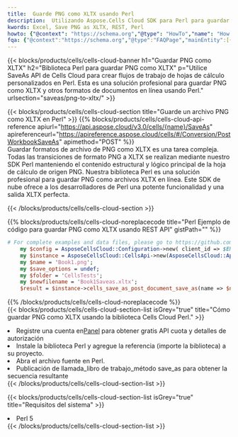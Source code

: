 ```yaml
---
title:  Guarde PNG como XLTX usando Perl
description:  Utilizando Aspose.Cells Cloud SDK para Perl para guardar el archivo de formato PNG como archivo de formato XLTX.
kwords: Excel, Save PNG as XLTX, REST, Perl
howto: {"@context": "https://schema.org","@type": "HowTo","name": "How to save PNG as XLTX using the Cells Cloud Perl library.","description": "How to save PNG as XLTX using the Cells Cloud Perl library.","image": {"@type": "ImageObject"},"url": "/perl/saveas/png-to-xltx/","step": [{ "@type": "HowToStep","name": "How to save PNG as XLTX using the Cells Cloud Perl library. step 1", "image": {"@type": "ImageObject",},"url": "/perl/saveas/png-to-xltx/","text": "Register an account at <a href='https://dashboard.aspose.cloud/'>Dashboard</a> to get free API quota & authorization details",},{ "@type": "HowToStep","name": "How to save PNG as XLTX using the Cells Cloud Perl library. step 1", "image": {"@type": "ImageObject",},"url": "/perl/saveas/png-to-xltx/","text": "Install Perl library and add the reference (import the library) to your project.",},{ "@type": "HowToStep","name": "How to save PNG as XLTX using the Cells Cloud Perl library. step 1", "image": {"@type": "ImageObject",},"url": "/perl/saveas/png-to-xltx/","text": "Open the source file in Perl.",},{ "@type": "HowToStep","name": "How to save PNG as XLTX using the Cells Cloud Perl library. step 1", "image": {"@type": "ImageObject",},"url": "/perl/saveas/png-to-xltx/","text": "Call post_workbook_save_as method to get the resultant stream",}, ],"supply": {"@type": "HowToSupply","name": "document"},"tool": [{"@type": "HowToTool","name": "VIM, Visual Studio Code, Eclipse"},{"@type": "HowToTool","name": "Aspose Cells"}],"totalTime": "PT6M"}
fqa: {"@context":"https://schema.org","@type":"FAQPage","mainEntity":[{"@type":"Question","name":"Why save file as other formats file in C# using REST API?","acceptedAnswer":{"@type":"Answer","text":"Documents are encoded in many ways, and some files may be incompatible with the software you use. To open and read such files, just save them as appropriate file formats.<br/><ol><li>Install .NET SDK and add the reference (import the library) to your project.</li><li>Open the source file in C# using REST API.</li><li>Call the PostWorkbookSaveAsRequest() method, passing an output filename with required extension.</li><li>Get the result of save as a separate file.</li></ol>"}},{"@type":"Question","name":"What file formats can I save as with your C# library?","acceptedAnswer":{"@type":"Answer","text":"We support a variety of file formats for conversion using .NET library, including XLSX, Excel, xls , PDF, CSV, HTML, Markdown, XML, PNG, JPG, TIFF, Json, TXT and many more."}},{"@type":"Question","name":"What is the maximum allowed file size for conversion using this .NET library?","acceptedAnswer":{"@type":"Answer","text":"There are no file size limits for format conversions using .NET library."}}]}
---
```

{{< blocks/products/cells/cells-cloud-banner h1="Guardar PNG como XLTX" h2="Biblioteca Perl para guardar PNG como XLTX" p="Utilice SaveAs API de Cells Cloud para crear flujos de trabajo de hojas de cálculo personalizados en Perl. Esta es una solución profesional para guardar PNG como XLTX y otros formatos de documentos en línea usando Perl." urlsection="saveas/png-to-xltx/" >}}

{{< blocks/products/cells/cells-cloud-section title="Guarde un archivo PNG como XLTX en Perl" >}}
{{% blocks/products/cells/cells-cloud-api-reference apiurl="https://api.aspose.cloud/v3.0/cells/{name}/SaveAs" apireferenceurl="https://apireference.aspose.cloud/cells/#/Conversion/PostWorkbookSaveAs" apimethod="POST" %}}
<br/>
Guardar formatos de archivo de PNG como XLTX es una tarea compleja. Todas las transiciones de formato PNG a XLTX se realizan mediante nuestro SDK Perl manteniendo el contenido estructural y lógico principal de la hoja de cálculo de origen PNG. Nuestra biblioteca Perl es una solución profesional para guardar PNG como archivos XLTX en línea. Este SDK de nube ofrece a los desarrolladores de Perl una potente funcionalidad y una salida XLTX perfecta.

{{< /blocks/products/cells/cells-cloud-section >}}

{{% blocks/products/cells/cells-cloud-noreplacecode title="Perl Ejemplo de código para guardar PNG como XLTX usando REST API" gistPath="" %}}
  
```perl
# For complete examples and data files, please go to https://github.com/aspose-cells-cloud/aspose-cells-cloud-perl/
    my $config = AsposeCellsCloud::Configuration->new( client_id => $ENV{'ProductClientId'}, client_secret => $ENV{'ProductClientSecret'});
    my $instance = AsposeCellsCloud::CellsApi->new(AsposeCellsCloud::ApiClient->new( $config));
    my $name = 'Book1.png';
    my $save_options = undef;
    my $folder = 'CellsTests';
    my $newfilename = 'Book1Saveas.xltx';
    $result = $instance->cells_save_as_post_document_save_as(name => $name,save_options => $save_options, newfilename => $newfilename, folder => $folder);
```
  
{{% /blocks/products/cells/cells-cloud-noreplacecode %}}
<br/>
{{< blocks/products/cells/cells-cloud-section-list isGrey="true" title="Cómo guardar PNG como XLTX usando la biblioteca Cells Cloud Perl." >}}
<li> Registre una cuenta en<a href="https://dashboard.aspose.cloud/">Panel</a> para obtener gratis API cuota y detalles de autorización</li>
<li>Instale la biblioteca Perl y agregue la referencia (importe la biblioteca) a su proyecto.</li>
<li>Abra el archivo fuente en Perl.</li>
<li>Publicación de llamada_libro de trabajo_método save_as para obtener la secuencia resultante</li>
{{< /blocks/products/cells/cells-cloud-section-list >}}

{{< blocks/products/cells/cells-cloud-section-list isGrey="true" title="Requisitos del sistema" >}}
<li>Perl 5</li>
{{< /blocks/products/cells/cells-cloud-section-list >}}
